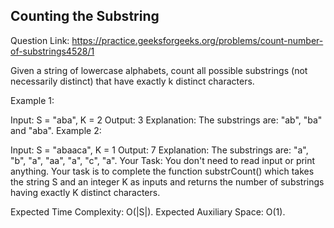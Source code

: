 ## Counting the Substring 

Question Link: https://practice.geeksforgeeks.org/problems/count-number-of-substrings4528/1

Given a string of lowercase alphabets, count all possible substrings (not necessarily distinct) that have exactly k distinct characters. 

Example 1:

Input:
S = "aba", K = 2
Output:
3
Explanation:
The substrings are: "ab", "ba" and "aba".
Example 2:

Input: 
S = "abaaca", K = 1
Output:
7
Explanation:
The substrings are: "a", "b", "a", "aa", "a", "c", "a". 
Your Task:
You don't need to read input or print anything. Your task is to complete the function substrCount() which takes the string S and an integer K as inputs and returns the number of substrings having exactly K distinct characters.

Expected Time Complexity: O(|S|).
Expected Auxiliary Space: O(1).